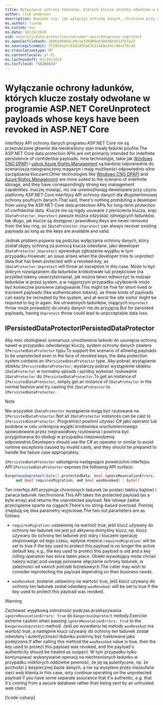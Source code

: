 ```yaml
---
title: Wyłączanie ochrony ładunków, których klucze zostały odwołane w programie ASP.NET Core
author: rick-anderson
description: Dowiedz się, jak wyłączyć ochronę danych, chronione przy użyciu kluczy, które od zostały odwołane, w aplikacji ASP.NET Core.
ms.author: riande
ms.custom: mvc
ms.date: 10/24/2018
uid: security/data-protection/consumer-apis/dangerous-unprotect
ms.openlocfilehash: 26061d048dcd9c1e3d8909e9388d8b565376fa2f
ms.sourcegitcommit: 5f299daa7c8102d56a63b214b9a34cc4bc87bc42
ms.translationtype: MT
ms.contentlocale: pl-PL
ms.lasthandoff: 03/19/2019
ms.locfileid: "58208034"
---
```

# <a name="unprotect-payloads-whose-keys-have-been-revoked-in-aspnet-core"></a><span data-ttu-id="6557e-103">Wyłączanie ochrony ładunków, których klucze zostały odwołane w programie ASP.NET Core</span><span class="sxs-lookup"><span data-stu-id="6557e-103">Unprotect payloads whose keys have been revoked in ASP.NET Core</span></span>

<a name="data-protection-consumer-apis-dangerous-unprotect"></a>

<span data-ttu-id="6557e-104">Interfejsy API ochrony danych programu ASP.NET Core nie są przeznaczone głównie dla nieokreślony stan trwały ładunki poufne.</span><span class="sxs-lookup"><span data-stu-id="6557e-104">The ASP.NET Core data protection APIs are not primarily intended for indefinite persistence of confidential payloads.</span></span> <span data-ttu-id="6557e-105">Inne technologie, takie jak [Windows CNG DPAPI](https://msdn.microsoft.com/library/windows/desktop/hh706794%28v=vs.85%29.aspx) i [usługi Azure Rights Management](/rights-management/) są bardziej odpowiednie do scenariusza nieograniczony magazyn i mają możliwości odpowiednio silne zarządzania kluczami.</span><span class="sxs-lookup"><span data-stu-id="6557e-105">Other technologies like [Windows CNG DPAPI](https://msdn.microsoft.com/library/windows/desktop/hh706794%28v=vs.85%29.aspx) and [Azure Rights Management](/rights-management/) are more suited to the scenario of indefinite storage, and they have correspondingly strong key management capabilities.</span></span> <span data-ttu-id="6557e-106">Inaczej mówiąc, nic nie uniemożliwiają dewelopera przy użyciu platformy ASP.NET Core interfejsy API ochrony danych dla długoterminowej ochrony poufnych danych.</span><span class="sxs-lookup"><span data-stu-id="6557e-106">That said, there's nothing prohibiting a developer from using the ASP.NET Core data protection APIs for long-term protection of confidential data.</span></span> <span data-ttu-id="6557e-107">Klucze nie są nigdy usuwane z pierścienia klucza, więc `IDataProtector.Unprotect` zawsze można odzyskać istniejących ładunków, tak długo, jak klucze są dostępne i prawidłowy.</span><span class="sxs-lookup"><span data-stu-id="6557e-107">Keys are never removed from the key ring, so `IDataProtector.Unprotect` can always recover existing payloads as long as the keys are available and valid.</span></span>

<span data-ttu-id="6557e-108">Jednak problem pojawia się podczas wyłączania ochrony danych, który został objęty ochroną za pomocą klucza odwołane, jako deweloper `IDataProtector.Unprotect` spowoduje zgłoszenie wyjątku w tym przypadku.</span><span class="sxs-lookup"><span data-stu-id="6557e-108">However, an issue arises when the developer tries to unprotect data that has been protected with a revoked key, as `IDataProtector.Unprotect` will throw an exception in this case.</span></span> <span data-ttu-id="6557e-109">Może to być dobrym rozwiązaniem dla ładunków krótkotrwałe lub przejściowe (na przykład tokeny uwierzytelniania), jak można łatwo odtworzyć te rodzaje ładunków w przez system, a w najgorszym przypadku użytkownik może być konieczne ponowne zalogowanie.</span><span class="sxs-lookup"><span data-stu-id="6557e-109">This might be fine for short-lived or transient payloads (like authentication tokens), as these kinds of payloads can easily be recreated by the system, and at worst the site visitor might be required to log in again.</span></span> <span data-ttu-id="6557e-110">Ale utrwalonych ładunków, mających `Unprotect` throw może prowadzić do utraty danych nie do przyjęcia.</span><span class="sxs-lookup"><span data-stu-id="6557e-110">But for persisted payloads, having `Unprotect` throw could lead to unacceptable data loss.</span></span>

## <a name="ipersisteddataprotector"></a><span data-ttu-id="6557e-111">IPersistedDataProtector</span><span class="sxs-lookup"><span data-stu-id="6557e-111">IPersistedDataProtector</span></span>

<span data-ttu-id="6557e-112">Aby móc obsługiwać scenariusz umożliwienia ładunki do usunięcia ochrony nawet w przypadku odwołanego kluczy, system ochrony danych zawiera `IPersistedDataProtector` typu.</span><span class="sxs-lookup"><span data-stu-id="6557e-112">To support the scenario of allowing payloads to be unprotected even in the face of revoked keys, the data protection system contains an `IPersistedDataProtector` type.</span></span> <span data-ttu-id="6557e-113">Aby pobrać wystąpienie obiektu `IPersistedDataProtector`, wystarczy pobrać wystąpienie obiektu `IDataProtector` w normalny sposób i spróbuj wykonać rzutowanie `IDataProtector` do `IPersistedDataProtector`.</span><span class="sxs-lookup"><span data-stu-id="6557e-113">To get an instance of `IPersistedDataProtector`, simply get an instance of `IDataProtector` in the normal fashion and try casting the `IDataProtector` to `IPersistedDataProtector`.</span></span>

> [!NOTE]
> <span data-ttu-id="6557e-114">Nie wszystkie `IDataProtector` wystąpienia mogą być rzutowane na `IPersistedDataProtector`.</span><span class="sxs-lookup"><span data-stu-id="6557e-114">Not all `IDataProtector` instances can be cast to `IPersistedDataProtector`.</span></span> <span data-ttu-id="6557e-115">Programiści powinni używać C# jako operator lub podobne w celu uniknięcia wyjątki środowiska uruchomieniowego spowodowane przez nieprawidłowy rzutowania i powinna być przygotowana do obsługi w przypadku niepowodzenia odpowiednio.</span><span class="sxs-lookup"><span data-stu-id="6557e-115">Developers should use the C# as operator or similar to avoid runtime exceptions caused by invalid casts, and they should be prepared to handle the failure case appropriately.</span></span>

<span data-ttu-id="6557e-116">`IPersistedDataProtector` udostępnia następujące powierzchni interfejsu API:</span><span class="sxs-lookup"><span data-stu-id="6557e-116">`IPersistedDataProtector` exposes the following API surface:</span></span>

```csharp
DangerousUnprotect(byte[] protectedData, bool ignoreRevocationErrors,
     out bool requiresMigration, out bool wasRevoked) : byte[]
```

<span data-ttu-id="6557e-117">Ten interfejs API przyjmuje chronionych ładunek (w postaci tablicy bajtów) i zwraca ładunek niechronione.</span><span class="sxs-lookup"><span data-stu-id="6557e-117">This API takes the protected payload (as a byte array) and returns the unprotected payload.</span></span> <span data-ttu-id="6557e-118">Nie istnieje żadne przeciążenie oparte na ciągach.</span><span class="sxs-lookup"><span data-stu-id="6557e-118">There's no string-based overload.</span></span> <span data-ttu-id="6557e-119">Poniżej znajdują się dwa parametry wyjściowe.</span><span class="sxs-lookup"><span data-stu-id="6557e-119">The two out parameters are as follows.</span></span>

* <span data-ttu-id="6557e-120">`requiresMigration`: ustawionej na wartość true, jeśli klucz używany do ochrony ten ładunek nie jest już aktywna domyślny klucz, np. klucz używany do ochrony ten ładunek jest stary i kluczem operację stopniowego od tego czasu, wpłynie miejsce.</span><span class="sxs-lookup"><span data-stu-id="6557e-120">`requiresMigration`: will be set to true if the key used to protect this payload is no longer the active default key, e.g., the key used to protect this payload is old and a key rolling operation has since taken place.</span></span> <span data-ttu-id="6557e-121">Obiekt wywołujący może chcieć należy wziąć pod uwagę ponowne włączanie ochrony ładunek, w zależności od swoich potrzeb biznesowych.</span><span class="sxs-lookup"><span data-stu-id="6557e-121">The caller may wish to consider reprotecting the payload depending on their business needs.</span></span>

* <span data-ttu-id="6557e-122">`wasRevoked`: zostanie ustawiony na wartość true, jeśli klucz używany do ochrony ten ładunek został odwołany.</span><span class="sxs-lookup"><span data-stu-id="6557e-122">`wasRevoked`: will be set to true if the key used to protect this payload was revoked.</span></span>

>[!WARNING]
> <span data-ttu-id="6557e-123">Zachować wyjątkową ostrożność podczas przekazywania `ignoreRevocationErrors: true` do `DangerousUnprotect` metody.</span><span class="sxs-lookup"><span data-stu-id="6557e-123">Exercise extreme caution when passing `ignoreRevocationErrors: true` to the `DangerousUnprotect` method.</span></span> <span data-ttu-id="6557e-124">Jeśli po wywołaniu tej metody `wasRevoked` ma wartość true, a następnie klucz używany do ochrony ten ładunek został odwołany i autentyczności ładunku powinny być traktowane jako podejrzana.</span><span class="sxs-lookup"><span data-stu-id="6557e-124">If after calling this method the `wasRevoked` value is true, then the key used to protect this payload was revoked, and the payload's authenticity should be treated as suspect.</span></span> <span data-ttu-id="6557e-125">W tym przypadku tylko kontynuować wykonywanie operacji na niechronionych ładunku w przypadku niektórych oddzielne pewność, że jej są autentyczne, np. że pochodzi z bezpiecznej bazie danych, a nie są wysyłane przez niezaufane sieci web klienta.</span><span class="sxs-lookup"><span data-stu-id="6557e-125">In this case, only continue operating on the unprotected payload if you have some separate assurance that it's authentic, e.g. that it's coming from a secure database rather than being sent by an untrusted web client.</span></span>

[!code-csharp[](dangerous-unprotect/samples/dangerous-unprotect.cs)]
